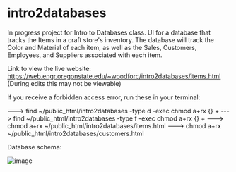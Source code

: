 # intro2databases
In progress project for Intro to Databases class. 
UI for a database that tracks the Items in a craft store's inventory. The database will track the Color and Material of each item, as well as the Sales, Customers, Employees, and Suppliers associated with each item. 

Link to view the live website: https://web.engr.oregonstate.edu/~woodforc/intro2databases/items.html 
  (During edits this may not be viewable)

If you receive a forbidden access error, run these in your terminal:


  ---> find ~/public_html/intro2databases -type d -exec chmod a+rx {} + 
  ---> find ~/public_html/intro2databases -type f -exec chmod a+rx {} +
  ---> chmod a+rx ~/public_html/intro2databases/items.html
  ---> chmod a+rx ~/public_html/intro2databases/customers.html


Database schema:

![image](https://user-images.githubusercontent.com/102620776/218896795-dab102ce-df51-41b9-8986-729c9c65736f.png)
 

